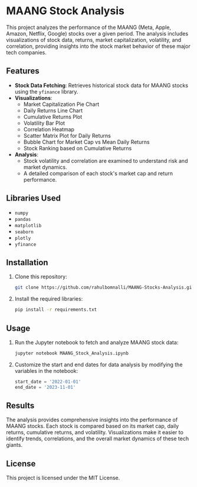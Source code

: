 # MAANG Stock Analysis

This project analyzes the performance of the MAANG (Meta, Apple, Amazon, Netflix, Google) stocks over a given period. The analysis includes visualizations of stock data, returns, market capitalization, volatility, and correlation, providing insights into the stock market behavior of these major tech companies.

## Features

- **Stock Data Fetching**: Retrieves historical stock data for MAANG stocks using the `yfinance` library.
- **Visualizations**:
  - Market Capitalization Pie Chart
  - Daily Returns Line Chart
  - Cumulative Returns Plot
  - Volatility Bar Plot
  - Correlation Heatmap
  - Scatter Matrix Plot for Daily Returns
  - Bubble Chart for Market Cap vs Mean Daily Returns
  - Stock Ranking based on Cumulative Returns
- **Analysis**: 
  - Stock volatility and correlation are examined to understand risk and market dynamics.
  - A detailed comparison of each stock's market cap and return performance.

## Libraries Used

- `numpy`
- `pandas`
- `matplotlib`
- `seaborn`
- `plotly`
- `yfinance`

## Installation

1. Clone this repository:
   ```bash
   git clone https://github.com/rahulbomnalli/MAANG-Stocks-Analysis.git
   ```
2. Install the required libraries:
   ```bash
   pip install -r requirements.txt
   ```

## Usage

1. Run the Jupyter notebook to fetch and analyze MAANG stock data:
   ```bash
   jupyter notebook MAANG_Stock_Analysis.ipynb
   ```
2. Customize the start and end dates for data analysis by modifying the variables in the notebook:
   ```python
   start_date = '2022-01-01'
   end_date = '2023-11-01'
   ```

## Results

The analysis provides comprehensive insights into the performance of MAANG stocks. Each stock is compared based on its market cap, daily returns, cumulative returns, and volatility. Visualizations make it easier to identify trends, correlations, and the overall market dynamics of these tech giants.

## License

This project is licensed under the MIT License.
